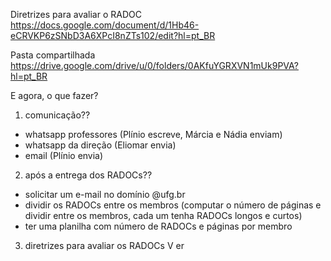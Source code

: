 Diretrizes para avaliar o RADOC
https://docs.google.com/document/d/1Hb46-eCRVKP6zSNbD3A6XPcI8nZTs102/edit?hl=pt_BR

Pasta compartilhada
https://drive.google.com/drive/u/0/folders/0AKfuYGRXVN1mUk9PVA?hl=pt_BR

E agora, o que fazer?
1) comunicação??
- whatsapp professores (Plínio escreve, Márcia e Nádia enviam)
- whatsapp da direção (Eliomar envia)
- email (Plínio envia)

2) após a entrega dos RADOCs??
- solicitar um e-mail no domínio @ufg.br
- dividir os RADOCs entre os membros (computar o número de páginas e dividir entre os membros, cada um tenha RADOCs longos e curtos)
- ter uma planilha com número de RADOCs e páginas por membro

3) diretrizes para avaliar os RADOCs
V er
